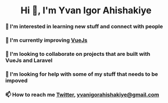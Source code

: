<h1 align="center"> Hi 👋, I'm Yvan Igor Ahishakiye</h1>
<h3 align="left"> 👀 I'm interested in learning new stuff and connect with people</h3>
<h3 align="left"> 🌱 I'm currently improving <a href="https://vuejs.org/guide/introduction.html">VueJs</a></h3>
<h3 align="left"> 💞 I'm looking to collaborate on projects that are built with VueJs and Laravel</h3>
<h3 align="left"> 🤝 I'm looking for help with some of my stuff that needs to be impoved</h3>
<h3 align="left"> 📫 How to reach me <a href="https://twitter.com/YvanAhishakiye">Twitter</a>, <a href="#">yvanigorahishakiye@gmail.com</a></h3>

